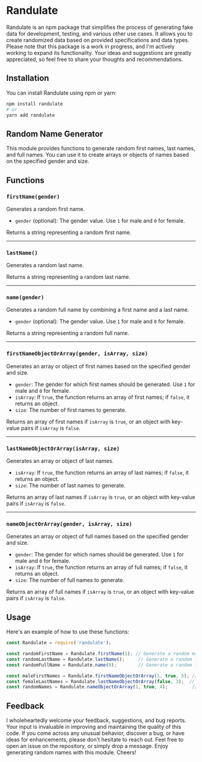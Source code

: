 # Randulate

Randulate is an npm package that simplifies the process of generating fake data for development, testing, and various other use cases.
It allows you to create randomized data based on provided specifications and data types. Please note that this package is a work in progress, and I'm actively working to expand its functionality. Your ideas and suggestions are greatly appreciated, so feel free to share your thoughts and recommendations.

## Installation

You can install Randulate using npm or yarn:

```bash
npm install randulate
# or
yarn add randulate
```

## Random Name Generator

This module provides functions to generate random first names, last names, and full names. You can use it to create arrays or objects of names based on the specified gender and size.

## Functions

### `firstName(gender)`

Generates a random first name.

- `gender` (optional): The gender value. Use `1` for male and `0` for female.

Returns a string representing a random first name.

---

### `lastName()`

Generates a random last name.

Returns a string representing a random last name.

---

### `name(gender)`

Generates a random full name by combining a first name and a last name.

- `gender` (optional): The gender value. Use `1` for male and `0` for female.

Returns a string representing a random full name.

---

### `firstNameObjectOrArray(gender, isArray, size)`

Generates an array or object of first names based on the specified gender and size.

- `gender`: The gender for which first names should be generated. Use `1` for male and `0` for female.
- `isArray`: If `true`, the function returns an array of first names; if `false`, it returns an object.
- `size`: The number of first names to generate.

Returns an array of first names if `isArray` is `true`, or an object with key-value pairs if `isArray` is `false`.

---

### `lastNameObjectOrArray(isArray, size)`

Generates an array or object of last names.

- `isArray`: If `true`, the function returns an array of last names; if `false`, it returns an object.
- `size`: The number of last names to generate.

Returns an array of last names if `isArray` is `true`, or an object with key-value pairs if `isArray` is `false`.

---

### `nameObjectOrArray(gender, isArray, size)`

Generates an array or object of full names based on the specified gender and size.

- `gender`: The gender for which names should be generated. Use `1` for male and `0` for female.
- `isArray`: If `true`, the function returns an array of full names; if `false`, it returns an object.
- `size`: The number of full names to generate.

Returns an array of full names if `isArray` is `true`, or an object with key-value pairs if `isArray` is `false`.

## Usage

Here's an example of how to use these functions:

```javascript
const Randulate = require('randulate');

const randomFirstName = Randulate.firstName(1); // Generate a random male first name
const randomLastName = Randulate.lastName();     // Generate a random last name
const randomFullName = Randulate.name(0);        // Generate a random female full name

const maleFirstNames = Randulate.firstNameObjectOrArray(1, true, 5); // Generate an array of 5 male first names
const femaleLastNames = Randulate.lastNameObjectOrArray(false, 3);  // Generate an object of 3 female last names
const randomNames = Randulate.nameObjectOrArray(1, true, 4);         // Generate an array of 4 random full names
```


## Feedback

I wholeheartedly welcome your feedback, suggestions, and bug reports. Your input is invaluable in improving and maintaining the quality of this code. If you come across any unusual behavior, discover a bug, or have ideas for enhancements, please don't hesitate to reach out. Feel free to open an issue on the repository, or simply drop a message. Enjoy generating random names with this module.
Cheers!
